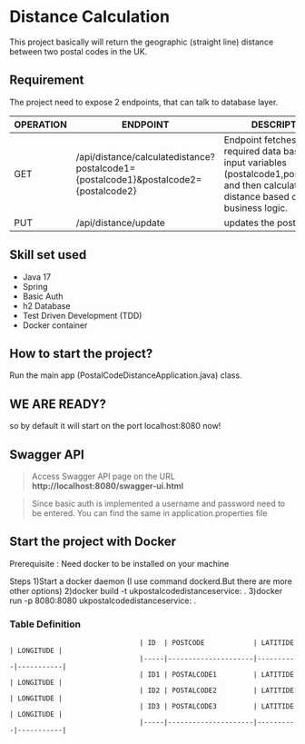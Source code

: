 # Distance Calculation

This project basically will return the geographic (straight line) distance between two
postal codes in the UK.

## Requirement

The project need to expose 2 endpoints, that can talk to database layer.

| OPERATION | ENDPOINT                                                                            | DESCRIPTION                                                                                                                                         |
| --------- |-------------------------------------------------------------------------------------|-----------------------------------------------------------------------------------------------------------------------------------------------------|
| GET | /api/distance/calculatedistance?postalcode1={postalcode1}&postalcode2={postalcode2} | Endpoint fetches the required data based on the input variables (postalcode1,postalcode2) and then calculates the distance based on business logic. |
| PUT | /api/distance/update                                                                | updates the postal-codes                                                                                                                            | 

## Skill set used

- Java 17
- Spring
- Basic Auth
- h2 Database
- Test Driven Development (TDD)
- Docker container

## How to start the project?
Run the main app (PostalCodeDistanceApplication.java) class.

## WE ARE READY?

so by default it will start on the port localhost:8080 now!


## Swagger API

> Access Swagger API page on the URL **http://localhost:8080/swagger-ui.html**

> Since basic auth is implemented a username and password need to be entered. 
> You can find the same in application.properties file

## Start the project with Docker
Prerequisite : Need docker to be installed on your machine

Steps
1)Start a docker daemon (I use command dockerd.But there are more other options)
2)docker build -t ukpostalcodedistanceservice:<version> .
3)docker run -p 8080:8080 ukpostalcodedistanceservice:<version> .

### Table Definition

                                    | ID  | POSTCODE            | LATITIDE | LONGITUDE |
                                    |-----|---------------------|----------|-----------|
                                    | ID1 | POSTALCODE1         | LATITIDE | LONGITUDE |
                                    | ID2 | POSTALCODE2         | LATITIDE | LONGITUDE |
                                    | ID3 | POSTALCODE3         | LATITIDE | LONGITUDE |
                                    |-----|---------------------|----------|-----------|



